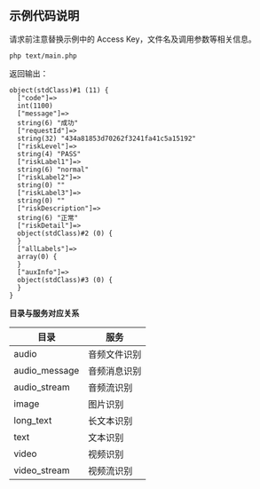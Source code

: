 ## 示例代码说明

请求前注意替换示例中的 Access Key，文件名及调用参数等相关信息。

```shell script
php text/main.php
```

返回输出：
```text
object(stdClass)#1 (11) {
  ["code"]=>
  int(1100)
  ["message"]=>
  string(6) "成功"
  ["requestId"]=>
  string(32) "434a81853d70262f3241fa41c5a15192"
  ["riskLevel"]=>
  string(4) "PASS"
  ["riskLabel1"]=>
  string(6) "normal"
  ["riskLabel2"]=>
  string(0) ""
  ["riskLabel3"]=>
  string(0) ""
  ["riskDescription"]=>
  string(6) "正常"
  ["riskDetail"]=>
  object(stdClass)#2 (0) {
  }
  ["allLabels"]=>
  array(0) {
  }
  ["auxInfo"]=>
  object(stdClass)#3 (0) {
  }
}
```

**目录与服务对应关系**

| 目录 | 服务 |
| --- | --- |
| audio | 音频文件识别 |
| audio_message | 音频消息识别 |
| audio_stream | 音频流识别 |
| image | 图片识别 |
| long_text | 长文本识别 |
| text | 文本识别 |
| video | 视频识别 |
| video_stream| 视频流识别 |